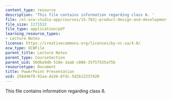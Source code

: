 ```yaml
---
content_type: resource
description: 'This file contains information regarding class 6. '
file: /ol-ocw-studio-app/courses/15-783j-product-design-and-development-spring-2006/256d46f891aada368fdc5d2b12337420_cls6_id_lct2006_t.pdf
file_size: 1171532
file_type: application/pdf
learning_resource_types:
- Lecture Notes
license: https://creativecommons.org/licenses/by-nc-sa/4.0/
ocw_type: OCWFile
parent_title: Lecture Notes
parent_type: CourseSection
parent_uid: 50d6a9d6-518e-3aab-c086-35f57555af5b
resourcetype: Document
title: PowerPoint Presentation
uid: 256d46f8-91aa-da36-8fdc-5d2b12337420
---
```

This file contains information regarding class 6. 